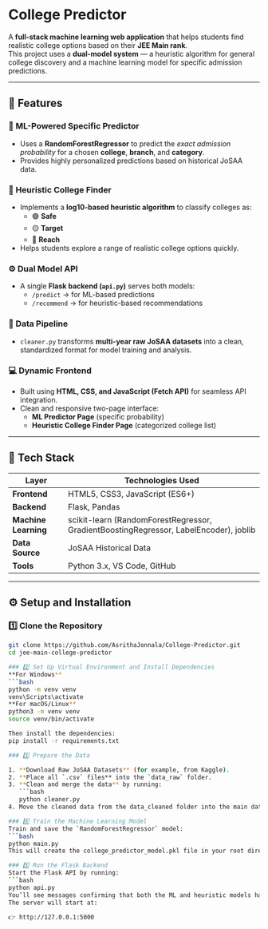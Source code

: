 # College Predictor

A **full-stack machine learning web application** that helps students find realistic college options based on their **JEE Main rank**.  
This project uses a **dual-model system** — a heuristic algorithm for general college discovery and a machine learning model for specific admission predictions.

---

## 🚀 Features

### 🎯 ML-Powered Specific Predictor
- Uses a **RandomForestRegressor** to predict the *exact admission probability* for a chosen **college**, **branch**, and **category**.
- Provides highly personalized predictions based on historical JoSAA data.

### 🧭 Heuristic College Finder
- Implements a **log10-based heuristic algorithm** to classify colleges as:
  - 🟢 **Safe**
  - 🟡 **Target**
  - 🔴 **Reach**
- Helps students explore a range of realistic college options quickly.

### ⚙️ Dual Model API
- A single **Flask backend (`api.py`)** serves both models:
  - `/predict` → for ML-based predictions  
  - `/recommend` → for heuristic-based recommendations

### 🧹 Data Pipeline
- `cleaner.py` transforms **multi-year raw JoSAA datasets** into a clean, standardized format for model training and analysis.

### 💻 Dynamic Frontend
- Built using **HTML, CSS, and JavaScript (Fetch API)** for seamless API integration.
- Clean and responsive two-page interface:
  - **ML Predictor Page** (specific probability)
  - **Heuristic College Finder Page** (categorized college list)

---

## 🧠 Tech Stack

| Layer | Technologies Used |
|-------|--------------------|
| **Frontend** | HTML5, CSS3, JavaScript (ES6+) |
| **Backend** | Flask, Pandas |
| **Machine Learning** | scikit-learn (RandomForestRegressor, GradientBoostingRegressor, LabelEncoder), joblib |
| **Data Source** | JoSAA Historical Data |
| **Tools** | Python 3.x, VS Code, GitHub |

---

## ⚙️ Setup and Installation

### 1️⃣ Clone the Repository
```bash
git clone https://github.com/AsrithaJonnala/College-Predictor.git
cd jee-main-college-predictor

### 2️⃣ Set Up Virtual Environment and Install Dependencies
**For Windows**
```bash
python -m venv venv
venv\Scripts\activate
**For macOS/Linux**
python3 -m venv venv
source venv/bin/activate

Then install the dependencies:
pip install -r requirements.txt

### 3️⃣ Prepare the Data

1. **Download Raw JoSAA Datasets** (for example, from Kaggle).  
2. **Place all `.csv` files** into the `data_raw` folder.  
3. **Clean and merge the data** by running:
   ```bash
   python cleaner.py
4. Move the cleaned data from the data_cleaned folder into the main data folder.

### 4️⃣ Train the Machine Learning Model
Train and save the `RandomForestRegressor` model:
```bash
python main.py
This will create the college_predictor_model.pkl file in your root directory.

### 5️⃣ Run the Flask Backend
Start the Flask API by running:
```bash
python api.py
You’ll see messages confirming that both the ML and heuristic models have been loaded successfully.
The server will start at:

👉 http://127.0.0.1:5000
